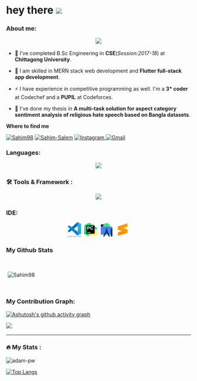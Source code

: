 <h1>
  hey there
  <img src="https://media.giphy.com/media/hvRJCLFzcasrR4ia7z/giphy.gif" width="30px"/>
</h1>

### **About me:**

  
</div>
<div id="header" align="center">
  <img src="https://media.giphy.com/media/M9gbBd9nbDrOTu1Mqx/giphy.gif" width="100"/>
</div>



- :telescope: I’ve completed B.Sc Engineering in **CSE**(*Session:2017-18*) at **Chittagong University**.

- :seedling: I am skilled in MERN stack web development and **Flutter full-stack app development**.

- :zap: I have experience in competitive programming as well. I'm a **3\* coder** at Codechef and a **PUPIL** at Codeforces.
  
- 🥇 I've done my thesis in  **A multi-task solution for aspect category sentiment analysis of religious hate speech based on Bangla datasets**.



<h11>**Where to find me**</h1>
<p>
<a href="https://github.com/Sahim98" target="Sahim98"><img alt="Sahim98" src="https://img.shields.io/badge/GitHub-%2312100E.svg?&style=for-the-badge&logo=Github&logoColor=white" /></a> <a href="https://www.linkedin.com/in/sahim-salem-24651418b" target="https://www.linkedin.com/in/sahim-salem-24651418b"><img alt="Sahim-Salem" src="https://img.shields.io/badge/linkedin-%230077B5.svg?&style=for-the-badge&logo=linkedin&logoColor=white" /></a> 
  <a href="https://www.instagram.com/sahim4740" target="https://www.instagram.com/sahim4740/"><img alt="Instagram" src="https://img.shields.io/badge/instagram-%23E4405F.svg?&style=for-the-badge&logo=instagram&logoColor=white" /> </a> <a href="https://mail.google.com/mail/u/0/#inbox" target="https://sahimsalem@gmail.com/sahim4740/"><img alt="Gmail" src="https://img.shields.io/badge/gmail-%23E4405F.svg?&style=for-the-badge&logo=gmail&logoColor=blue" /></a>

</p>



### **Languages:**

<p align="center">
  <a href="https://skillicons.dev">
    <img src="https://skillicons.dev/icons?i=js,html,css,python,cpp,dart,java" />
  </a>
</p>


### **:hammer_and_wrench: Tools & Framework :**

<p align="center">
  <a href="https://skillicons.dev">
    <img src="https://skillicons.dev/icons?i=flutter,react,mysql,git,firebase,mongodb,express,pytorch" />
  </a>
</p>




### **IDE:**
<div align = "center">
 <img src="https://github.com/devicons/devicon/blob/master/icons/vscode/vscode-original-wordmark.svg" alt="VSCode" height = "40" width = "40"/>
 <img src = "https://github.com/devicons/devicon/blob/master/icons/pycharm/pycharm-original.svg" alt - "PyCharm" height = 40 width = "40"/>
  <img src = "https://github.com/devicons/devicon/blob/master/icons/androidstudio/androidstudio-original.svg" alt = "AndroidStudio" height = "40" width = "40"/>
   <img src="https://github.com/SublimeText/AFileIcon/blob/master/icons/svg/file_type_sublime.svg" alt="Sublime" height = "40" width = "40"/>
</div>
  



### My Github Stats
<br>

<p>&nbsp;<img align="center" src="https://github-readme-stats.vercel.app/api?username=Sahim98&show_icons=true&locale=en&bg_color=0d1117&text_color=ffffff&repo=convoychat"
    alt="Sahim98" /></p>
<br>


### **My Contribution Graph:**
 
 <!-- ACTIVITY GRAPH TRACKER -->


[![Ashutosh's github activity graph](https://github-readme-activity-graph.vercel.app/graph?username=Sahim98&theme=github-compact)](https://github.com/ashutosh00710/github-readme-activity-graph)

  <!-- Profile views -->
![](https://komarev.com/ghpvc/?username=Sahim98)

<!--  CONTRIBUTION AND STREAK BLOCK -->
---

### :fire: My Stats :


<p><img align="center" src="http://github-readme-streak-stats.herokuapp.com?user=Sahim98&theme=dark&background=0d1117&date_format=M%20j%5B%2C%20Y%5D" alt="adam-pw" /></p>


<!--  TOP LANGUAGES STATISTICS -->
[![Top Langs](https://github-readme-stats.vercel.app/api/top-langs/?username=Sahim98&layout=compact&theme=dark)](https://github.com/Sahim98/Sahim98/blob/main/README.md)




